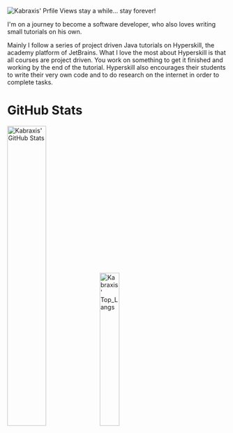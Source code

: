 ![Kabraxis' Prfile Views](https://komarev.com/ghpvc/?username=kabraxis&color=cb2790&style=plastic&label=Another+Visitor) stay a while... stay forever!

I'm on a journey to become a software developer, who also loves writing small tutorials on his own.

Mainly I follow a series of project driven Java tutorials on Hyperskill, the academy platform of JetBrains. What I love the most about Hyperskill is that all courses are project driven. You work on something to get it finished and working by the end of the tutorial. Hyperskill also encourages their students to write their very own code and to do research on the internet in order to complete tasks.


# GitHub Stats

<img alt="Kabraxis' GitHub Stats" width="42%" src="https://github-readme-stats.vercel.app/api?username=kabraxis&hide_title=false&theme=synthwave&show_icons=true&count_private=true&hide_border=true"><img alt="Kabraxis' Top_Langs" src="https://github-readme-stats.vercel.app/api/top-langs/?username=kabraxis&layout=default&hide=html,javascript,css,kotlin&theme=synthwave&hide_border=true" width="30%">

